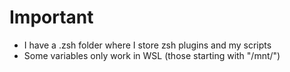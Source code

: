 # Important

- I have a .zsh folder where I store zsh plugins and my scripts
- Some variables only work in WSL (those starting with "/mnt/")